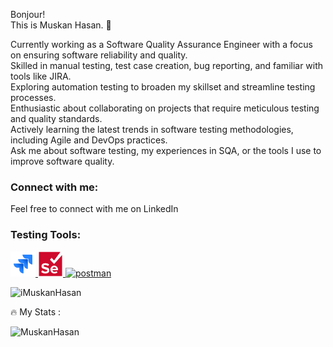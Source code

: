 Bonjour! <br/>
This is Muskan Hasan. 👋

<!-- **iMuskanHasan/iMuskanHasan** is a ✨ _special_ ✨ repository because its `README.md` (this file) appears on your GitHub profile. -->
Currently working as a Software Quality Assurance Engineer with a focus on ensuring software reliability and quality. <br/>
Skilled in manual testing, test case creation, bug reporting, and familiar with tools like JIRA. <br/>
Exploring automation testing to broaden my skillset and streamline testing processes. <br/>
Enthusiastic about collaborating on projects that require meticulous testing and quality standards. <br/>
Actively learning the latest trends in software testing methodologies, including Agile and DevOps practices. <br/>
Ask me about software testing, my experiences in SQA, or the tools I use to improve software quality. <br/>
<h3>Connect with me:</h3>
Feel free to connect with me on LinkedIn

<!-- ### :fire: My Stats : [![GitHub Streak](http://github-readme-streak-stats.herokuapp.com?user=iMuskanHasan)](https://git.io/streak-stats)--> </p> <h3>Testing Tools:</h3> <p align="left"> <a href="https://www.jira.com/" target="_blank" rel="noreferrer"> <img src="https://raw.githubusercontent.com/devicons/devicon/master/icons/jira/jira-original.svg" alt="jira" width="40" height="40"/> </a> <a href="https://www.selenium.dev/" target="_blank" rel="noreferrer"> <img src="https://raw.githubusercontent.com/devicons/devicon/master/icons/selenium/selenium-original.svg" alt="selenium" width="40" height="40"/> </a> <a href="https://www.postman.com/" target="_blank" rel="noreferrer"> <img src="https://www.vectorlogo.zone/logos/getpostman/getpostman-icon.svg" alt="postman" width="40" height="40"/> </a> </p> <p><img align="" src="https://github-readme-stats.vercel.app/api/top-langs?username=iMuskanHasan&show_icons=true&locale=en&layout=compact&bg_color=000000&text_color=FFFFFF" alt="iMuskanHasan" /></p>
:fire: My Stats :

<p><img align="" src="https://github-readme-stats.vercel.app/api?username=MuskanHasan&show_icons=true&locale=en&bg_color=000000&text_color=FFFFFF" alt="MuskanHasan" /></p>
